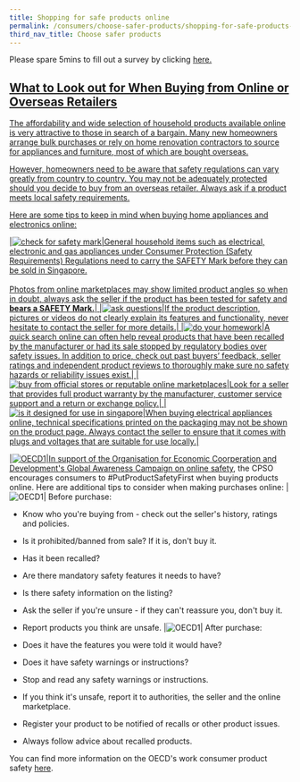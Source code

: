 ```yaml
---
title: Shopping for safe products online
permalink: /consumers/choose-safer-products/shopping-for-safe-products-online/
third_nav_title: Choose safer products
---
```

Please spare 5mins to fill out a survey by clicking <a href = "https://form.gov.sg/63a160c3cf15ee00129a4ab4">here.
## What to Look out for When Buying from Online or Overseas Retailers
The affordability and wide selection of household products available online is very attractive to those in search of a bargain. Many new homeowners arrange bulk purchases or rely on home renovation contractors to source for appliances and furniture, most of which are bought overseas.

However, homeowners need to be aware that safety regulations can vary greatly from country to country. You may not be adequately protected should you decide to buy from an overseas retailer. Always ask if a product meets local safety requirements.

Here are some tips to keep in mind when buying home appliances and electronics online:

|![check for safety mark](/images/consumers/choose-safer-products/shopping-online/check-for-the-safety-mark.png)|General household items such as electrical, electronic and gas appliances under Consumer Protection (Safety Requirements) Regulations need to carry the SAFETY Mark before they can be sold in Singapore.<br><br> Photos from online marketplaces may show limited product angles so when in doubt, always ask the seller if the product has been tested for safety and **bears a SAFETY Mark.**|
|![ask questions](/images/consumers/choose-safer-products/shopping-online/ask-questions.png)|If the product description, pictures or videos do not clearly explain its features and functionality, never hesitate to contact the seller for more details.|
|![do your homework](/images/consumers/choose-safer-products/shopping-online/do-your-homework.png)|A quick search online can often help reveal products that have been recalled by the manufacturer or had its sale stopped by regulatory bodies over safety issues. In addition to price, check out past buyers’ feedback, seller ratings and independent product reviews to thoroughly make sure no safety hazards or reliability issues exist.|
|![buy from official stores or reputable online marketplaces](/images/consumers/choose-safer-products/shopping-online/buy-from-official-stores-or-reputable-online-marketplaces.png)|Look for a seller that provides full product warranty by the manufacturer, customer service support and a return or exchange policy.|
|![is it designed for use in singapore](/images/consumers/choose-safer-products/shopping-online/is-it-designed-for-use-in-singapore.png)|When buying electrical appliances online, technical specifications printed on the packaging may not be shown on the product page. Always contact the seller to ensure that it comes with plugs and voltages that are suitable for use locally.|

|![OECD1](/images/consumers/OECD-Landscape.png)|In support of the Organisation for Economic Coorperation and Development's [Global Awareness Campaign on online safety](https://www.oecd.org/digital/consumer/put-product-safety-first/), the CPSO encourages consumers to #PutProductSafetyFirst when buying products online. Here are additional tips to consider when making purchases online:
|![OECD1](/images/consumers/OECD-Checklist-Before-Purchase-LS.png)|
Before purchase:

* Know who you're buying from - check out the seller's history, ratings and policies.
* Is it prohibited/banned from sale? If it is, don't buy it.
* Has it been recalled?
* Are there mandatory safety features it needs to have?
* Is there safety information on the listing?
* Ask the seller if you're unsure - if they can't reassure you, don't buy it.
* Report products you think are unsafe.
|![OECD1](/images/consumers/OECD-Checklist-After-Purchase-LS.png)|
After purchase:

* Does it have the features you were told it would have?
* Does it have safety warnings or instructions?
* Stop and read any safety warnings or instructions.
* If you think it's unsafe, report it to authorities, the seller and the online marketplace.
* Register your product to be notified of recalls or other product issues.
* Always follow advice about recalled products.

You can find more information on the OECD's work consumer product safety [here](https://www.oecd.org/sti/consumer/consumer-product-safety.htm).